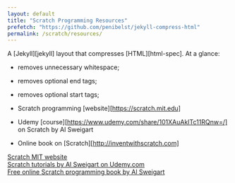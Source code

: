 ```yaml
---
layout: default
title: "Scratch Programming Resources"
prefetch: "https://github.com/penibelst/jekyll-compress-html"
permalink: /scratch/resources/
---
```



A [Jekyll][jekyll] layout that compresses [HTML][html-spec]. At a glance:

* removes unnecessary whitespace;
* removes optional end tags;
* removes optional start tags;

* Scratch programming [website][https://scratch.mit.edu]
* Udemy [course][https://www.udemy.com/share/101XAuAkITc11RQnw=/] on Scratch by Al Sweigart
* Online book on [Scratch][http://inventwithscratch.com]

<a href="https://scratch.mit.edu">Scratch MIT website</a>
<br>
<a href="https://www.udemy.com/share/101XAuAkITc11RQnw=/">Scratch tutorials by Al Sweigart on Udemy.com</a>
<br>
<a href="http://inventwithscratch.com/">Free online Scratch programming book by Al Sweigart</a>
